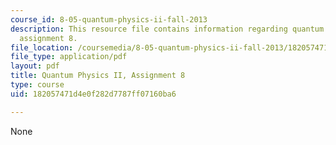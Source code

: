 ```yaml
---
course_id: 8-05-quantum-physics-ii-fall-2013
description: This resource file contains information regarding quantum physics II,
  assignment 8.
file_location: /coursemedia/8-05-quantum-physics-ii-fall-2013/182057471d4e0f282d7787ff07160ba6_MIT8_05F13_ps8.pdf
file_type: application/pdf
layout: pdf
title: Quantum Physics II, Assignment 8
type: course
uid: 182057471d4e0f282d7787ff07160ba6

---
```

None
